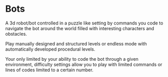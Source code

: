 # Bots
A 3d robot/bot controlled in a puzzle like setting by commands you code to navigate 
the bot around the world filled with interesting characters and obstacles. 

Play manually designed and structured levels or endless mode with automatically developed
procedural levels.

Your only limited by your ability to code the bot through a given environment, difficulty
settings allow you to play with limited commands or lines of codes limited to a certain
number.




